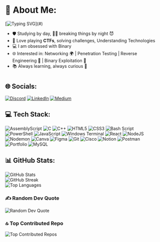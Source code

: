 # 💫 About Me:

[![Typing SVG](https://readme-typing-svg.herokuapp.com?font=Courier+New&duration=2000&pause=500&color=00FF00&multiline=true&width=435&height=180&lines=%24+whoami;Bijaya+Kumal;Cybersecurity+Enthusiast+%7C+CTF+Player+%7C+Code+Breaker;Studying+by+day%2C+hacking+by+night;Skills%3A+Python%2C+C%2FC%2B%2B%2C+Assembly;Interests%3A+Networking%2C+Exploits%2C+Reverse+Engineering%2C+Binary+Exploitation;Always+learning%2C+always+curious;Initializing+profile...;)](#)

- 🛡️ Studying by day, 🕵️‍♂️ breaking things by night 😈
- 🚩 Love playing **CTFs**, solving challenges, Understanding Technologies
- 💻 I am obsessed with Binary
- 🌐 Interested in: Networking 🌍 | Penetration Testing | Reverse Engineering 🔄 | Binary Exploitation 🔐
- 📚 Always learning, always curious 🚀
#
## 🌐 Socials:
[![Discord](https://img.shields.io/badge/Discord-%237289DA.svg?logo=discord&logoColor=white)](https://discord.gg/1320268411581763627)
[![LinkedIn](https://img.shields.io/badge/LinkedIn-%230077B5.svg?logo=linkedin&logoColor=white)](https://linkedin.com/in/bijaya-kumal)
[![Medium](https://img.shields.io/badge/Medium-12100E?logo=medium&logoColor=white)](https://medium.com/@1conic)

## 💻 Tech Stack:
![AssemblyScript](https://img.shields.io/badge/assembly%20script-%23000000.svg?style=for-the-badge&logo=assemblyscript&logoColor=white)
![C](https://img.shields.io/badge/c-%2300599C.svg?style=for-the-badge&logo=c&logoColor=white)
![C++](https://img.shields.io/badge/c++-%2300599C.svg?style=for-the-badge&logo=c%2B%2B&logoColor=white)
![HTML5](https://img.shields.io/badge/html5-%23E34F26.svg?style=for-the-badge&logo=html5&logoColor=white)
![CSS3](https://img.shields.io/badge/css3-%231572B6.svg?style=for-the-badge&logo=css3&logoColor=white)
![Bash Script](https://img.shields.io/badge/bash_script-%23121011.svg?style=for-the-badge&logo=gnu-bash&logoColor=white)
![PowerShell](https://img.shields.io/badge/PowerShell-%235391FE.svg?style=for-the-badge&logo=powershell&logoColor=white)
![JavaScript](https://img.shields.io/badge/javascript-%23323330.svg?style=for-the-badge&logo=javascript&logoColor=%23F7DF1E)
![Windows Terminal](https://img.shields.io/badge/Windows%20Terminal-%234D4D4D.svg?style=for-the-badge&logo=windows-terminal&logoColor=white)
![React](https://img.shields.io/badge/react-%2320232a.svg?style=for-the-badge&logo=react&logoColor=%2361DAFB)
![NodeJS](https://img.shields.io/badge/node.js-6DA55F?style=for-the-badge&logo=node.js&logoColor=white)
![Nodemon](https://img.shields.io/badge/NODEMON-%23323330.svg?style=for-the-badge&logo=nodemon&logoColor=%BBDEAD)
![Canva](https://img.shields.io/badge/Canva-%2300C4CC.svg?style=for-the-badge&logo=Canva&logoColor=white)
![Figma](https://img.shields.io/badge/figma-%23F24E1E.svg?style=for-the-badge&logo=figma&logoColor=white)
![Git](https://img.shields.io/badge/git-%23F05033.svg?style=for-the-badge&logo=git&logoColor=white)
![Cisco](https://img.shields.io/badge/cisco-%23049fd9.svg?style=for-the-badge&logo=cisco&logoColor=black)
![Notion](https://img.shields.io/badge/Notion-%23000000.svg?style=for-the-badge&logo=notion&logoColor=white)
![Postman](https://img.shields.io/badge/Postman-FF6C37?style=for-the-badge&logo=postman&logoColor=white)
![Portfolio](https://img.shields.io/badge/Portfolio-%23000000.svg?style=for-the-badge&logo=firefox&logoColor=#FF7139)
![MySQL](https://img.shields.io/badge/mysql-4479A1.svg?style=for-the-badge&logo=mysql&logoColor=white)

## 📊 GitHub Stats:
![GitHub Stats](https://github-readme-stats.vercel.app/api?username=12bijaya&theme=dark&hide_border=false&include_all_commits=false&count_private=false)<br>
![GitHub Streak](https://nirzak-streak-stats.vercel.app/?user=12bijaya&theme=dark&hide_border=false)<br>
![Top Languages](https://github-readme-stats.vercel.app/api/top-langs/?username=12bijaya&theme=dark&hide_border=false&include_all_commits=false&count_private=false&layout=compact)

### ✍️ Random Dev Quote
![Random Dev Quote](https://quotes-github-readme.vercel.app/api?type=horizontal&theme=radical)

### 🔝 Top Contributed Repo
![Top Contributed Repos](https://github-contributor-stats.vercel.app/api?username=12bijaya&limit=5&theme=dark&combine_all_yearly_contributions=true)
